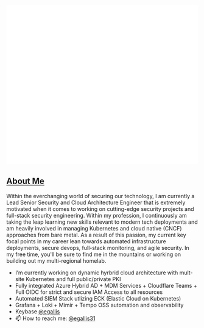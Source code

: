 ![Metrics](https://github.com/egallis31/egallis31/blob/main/github-metrics.svg)

## [About Me](https://evan.gallis.xyz)

Within the everchanging world of securing our technology, I am currently a Lead Senior Security and Cloud Architecture Engineer that is extremely motivated when it comes to working on cutting-edge security projects and full-stack security engineering. Within my profession, I continuously am taking the leap learning new skills relevant to modern tech deployments and am heavily involved in managing Kubernetes and cloud native (CNCF) approaches from bare metal. As a result of this passion, my current key focal points in my career lean towards automated infrastructure deployments, secure devops, full-stack monitoring, and agile security. In my free time, you'll be sure to find me in the mountains or working on building out my multi-regional homelab.

<!--
**egallis31/egallis31** is a ✨ _special_ ✨ repository because its `README.md` (this file) appears on your GitHub profile.

Here are some ideas to get you started:

- 🌱 I’m currently learning ...
- 👯 I’m looking to collaborate on ...
- 🤔 I’m looking for help with ...
- 💬 Ask me about ...

- 😄 Pronouns: ...
- ⚡ Fun fact: ...
-->


- I’m currently working on dynamic hyrbrid cloud architecture with mult-site Kubernetes and full public/private PKI
- Fully integrated Azure Hybrid AD + MDM Services + Cloudflare Teams + Full OIDC for strict and secure IAM Access to all resources
- Automated SIEM Stack utlizing ECK (Elastic Cloud on Kubernetes)
- Grafana + Loki + Mimir + Tempo OSS automation and observability 
- Keybase [@egallis](https://keybase.io/egallis)
- 📫 How to reach me: [@egallis31](https://linkedin.com/in/evan-gallis)
